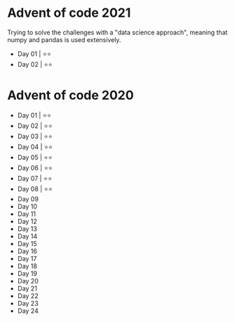 # Advent of code 2021

Trying to solve the challenges with a "data science approach", meaning that numpy and pandas is used extensively.

- Day 01 | ⭐⭐
- Day 02 | ⭐⭐

# Advent of code 2020

- Day 01 | ⭐⭐
- Day 02 | ⭐⭐
- Day 03 | ⭐⭐
- Day 04 | ⭐⭐
- Day 05 | ⭐⭐
- Day 06 | ⭐⭐
- Day 07 | ⭐⭐
- Day 08 | ⭐⭐
- Day 09
- Day 10
- Day 11
- Day 12
- Day 13
- Day 14
- Day 15
- Day 16
- Day 17
- Day 18
- Day 19
- Day 20
- Day 21
- Day 22
- Day 23
- Day 24
